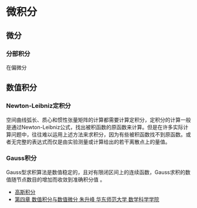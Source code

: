 # 微积分

## 微分

### 分部积分

在偏微分

## 数值积分

### Newton-Leibniz定积分
空间曲线弧长、质心和惯性张量矩阵的计算都需要计算定积分，定积分的计算一般是通过Newton-Leibniz公式，找出被积函数的原函数来计算。但是在许多实际计算问题中，往往难以运用上述方法来求积分，因为有些被积函数找不到原函数。或者无完整的表达式而仅是由实验测量或计算给出的若干离散点上的量值。

### Gauss积分

Gauss型求积算法是数值稳定的，且对有限闭区间上的连续函数，Gauss求积的数值随节点数目的增加而收敛到准确积分值 。

- [高斯积分](http://staff.ustc.edu.cn/~rui/textbooks/nm/slides/num-integration-gauss.html#/16)
- [第四章 数值积分与数值微分 朱升峰 华东师范大学 数学科学学院](https://math.ecnu.edu.cn/~sfzhu/course/NumerAnal/NumerInt3.pdf)